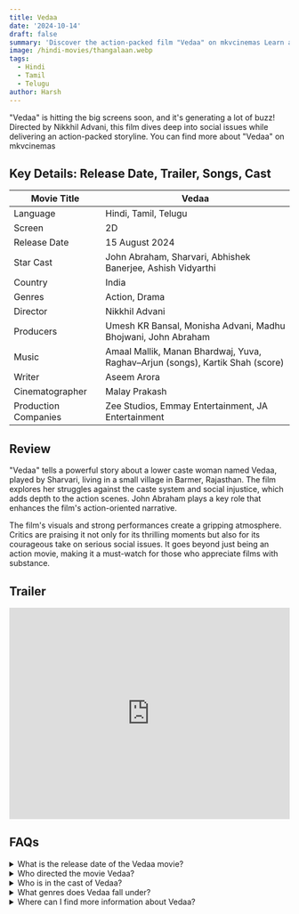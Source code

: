 ```yaml
---
title: Vedaa
date: '2024-10-14'
draft: false
summary: 'Discover the action-packed film "Vedaa" on mkvcinemas Learn about its release date, cast, and more'
image: /hindi-movies/thangalaan.webp
tags:
  - Hindi
  - Tamil
  - Telugu
author: Harsh
---
```


"Vedaa" is hitting the big screens soon, and it's generating a lot of buzz! Directed by Nikkhil Advani, this film dives deep into social issues while delivering an action-packed storyline. You can find more about "Vedaa" on mkvcinemas

## Key Details: Release Date, Trailer, Songs, Cast

| Movie Title               | Vedaa                               |
|---------------------------|-------------------------------------|
| Language                  | Hindi, Tamil, Telugu                |
| Screen                    | 2D                                  |
| Release Date              | 15 August 2024                     |
| Star Cast                 | John Abraham, Sharvari, Abhishek Banerjee, Ashish Vidyarthi |
| Country                   | India                               |
| Genres                    | Action, Drama                       |
| Director                  | Nikkhil Advani                     |
| Producers                 | Umesh KR Bansal, Monisha Advani, Madhu Bhojwani, John Abraham |
| Music                     | Amaal Mallik, Manan Bhardwaj, Yuva, Raghav–Arjun (songs), Kartik Shah (score) |
| Writer                    | Aseem Arora                        |
| Cinematographer           | Malay Prakash                       |
| Production Companies       | Zee Studios, Emmay Entertainment, JA Entertainment |

## Review

"Vedaa" tells a powerful story about a lower caste woman named Vedaa, played by Sharvari, living in a small village in Barmer, Rajasthan. The film explores her struggles against the caste system and social injustice, which adds depth to the action scenes. John Abraham plays a key role that enhances the film's action-oriented narrative.

The film's visuals and strong performances create a gripping atmosphere. Critics are praising it not only for its thrilling moments but also for its courageous take on serious social issues. It goes beyond just being an action movie, making it a must-watch for those who appreciate films with substance.

## Trailer

<iframe width="100%" height="380" src="https://www.youtube.com/embed/DQIg3Dntu9w?si=eMHwaGmyiIUQ9f7E" frameborder="0" allow="accelerometer; autoplay; clipboard-write; encrypted-media; gyroscope; picture-in-picture; web-share" referrerpolicy="strict-origin-when-cross-origin" allowfullscreen></iframe>

## FAQs

<details>
  <summary>What is the release date of the Vedaa movie?</summary>
  <p>Vedaa is set to release in theaters on 15 August 2024.</p>
</details>

<details>
  <summary>Who directed the movie Vedaa?</summary>
  <p>The movie has been directed by Nikkhil Advani.</p>
</details>

<details>
  <summary>Who is in the cast of Vedaa?</summary>
  <p>The star cast includes John Abraham, Sharvari, Abhishek Banerjee, and Ashish Vidyarthi.</p>
</details>

<details>
  <summary>What genres does Vedaa fall under?</summary>
  <p>Vedaa is an action and drama film.</p>
</details>

<details>
  <summary>Where can I find more information about Vedaa?</summary>
  <p>You can check out mkvcinemas for more details and updates on the film.</p>
</details>

